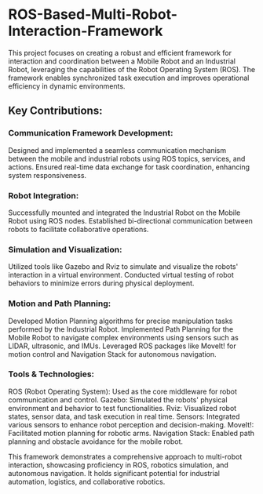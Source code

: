 # ROS-Based-Multi-Robot-Interaction-Framework


This project focuses on creating a robust and efficient framework for interaction and coordination between a Mobile Robot and an Industrial Robot, leveraging the capabilities of the Robot Operating System (ROS). The framework enables synchronized task execution and improves operational efficiency in dynamic environments.

## Key Contributions:
### Communication Framework Development:

Designed and implemented a seamless communication mechanism between the mobile and industrial robots using ROS topics, services, and actions.
Ensured real-time data exchange for task coordination, enhancing system responsiveness.

### Robot Integration:

Successfully mounted and integrated the Industrial Robot on the Mobile Robot using ROS nodes.
Established bi-directional communication between robots to facilitate collaborative operations.

### Simulation and Visualization:

Utilized tools like Gazebo and Rviz to simulate and visualize the robots' interaction in a virtual environment.
Conducted virtual testing of robot behaviors to minimize errors during physical deployment.

### Motion and Path Planning:

Developed Motion Planning algorithms for precise manipulation tasks performed by the Industrial Robot.
Implemented Path Planning for the Mobile Robot to navigate complex environments using sensors such as LIDAR, ultrasonic, and IMUs.
Leveraged ROS packages like MoveIt! for motion control and Navigation Stack for autonomous navigation.

### Tools & Technologies:

ROS (Robot Operating System): Used as the core middleware for robot communication and control.
Gazebo: Simulated the robots' physical environment and behavior to test functionalities.
Rviz: Visualized robot states, sensor data, and task execution in real time.
Sensors: Integrated various sensors to enhance robot perception and decision-making.
MoveIt!: Facilitated motion planning for robotic arms.
Navigation Stack: Enabled path planning and obstacle avoidance for the mobile robot.

This framework demonstrates a comprehensive approach to multi-robot interaction, showcasing proficiency in ROS, robotics simulation, and autonomous navigation. It holds significant potential for industrial automation, logistics, and collaborative robotics.

